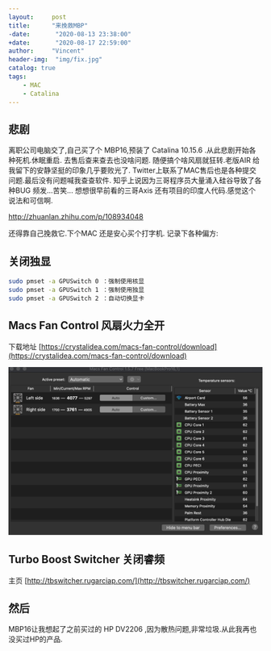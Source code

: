 ```yaml
---
layout:     post
title:      "来挽救MBP"
-date:       "2020-08-13 23:38:00"
+date:       "2020-08-17 22:59:00"
author:     "Vincent"
header-img:  "img/fix.jpg"
catalog: true
tags:
    - MAC
    - Catalina
---
```

 
## 悲剧

 
离职公司电脑交了,自己买了个 MBP16,预装了 Catalina 10.15.6 .从此悲剧开始各种死机.休眠重启.
去售后查来查去也没啥问题. 随便搞个啥风扇就狂转.老版AIR 给我留下的安静坚挺的印象几乎要败光了.
Twitter上联系了MAC售后也是各种提交问题.最后没有问题喊我查查软件. 知乎上说因为三哥程序员大量涌入硅谷导致了各种BUG 频发...苦笑... 想想很早前看的三哥Axis 还有项目的印度人代码.感觉这个说法和可信啊.

http://zhuanlan.zhihu.com/p/108934048
 
还得靠自己挽救它.下个MAC 还是安心买个打字机. 
记录下各种偏方:
 
## 关闭独显
 
```sh
sudo pmset -a GPUSwitch 0 ：强制使用核显
sudo pmset -a GPUSwitch 1 ：强制使用独显
sudo pmset -a GPUSwitch 2 ：自动切换显卡
```

##  Macs Fan Control 风扇火力全开
 
下载地址 [https://crystalidea.com/macs-fan-control/download](https://crystalidea.com/macs-fan-control/download)

![macfancontrol.jpg](/img/in-post/macfancontrol.jpg)

## Turbo Boost Switcher 关闭睿频

主页 [http://tbswitcher.rugarciap.com/](http://tbswitcher.rugarciap.com/)

## 然后

MBP16让我想起了之前买过的 HP DV2206 ,因为散热问题,非常垃圾.从此我再也没买过HP的产品.
 
 
